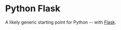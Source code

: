# Python Flask

A likely generic starting point for Python -- with [Flask](http://flask.palletsprojects.com).